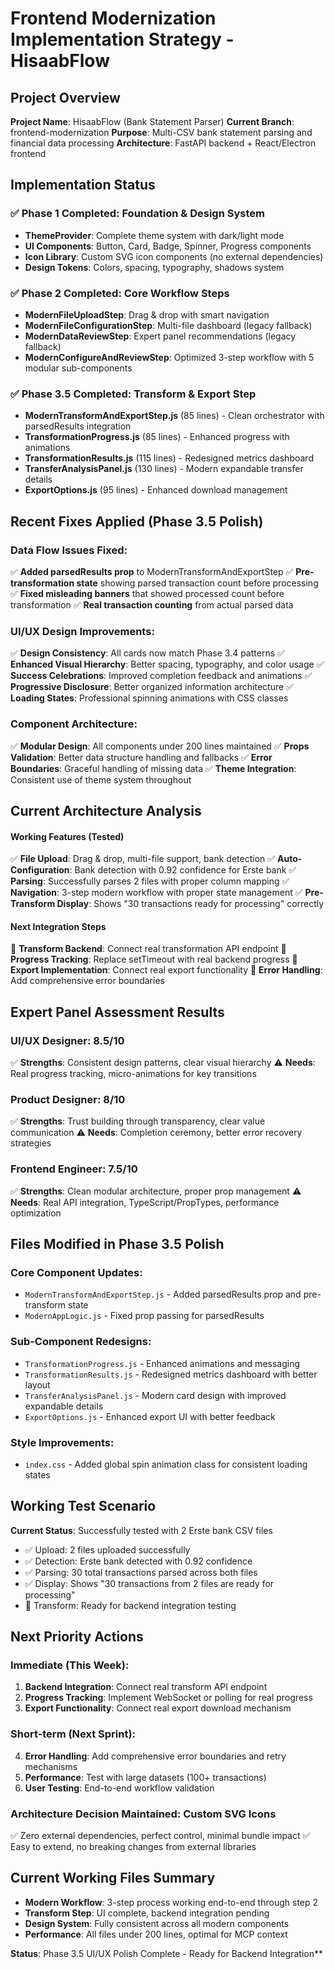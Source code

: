 # Frontend Modernization Implementation Strategy - HisaabFlow

## Project Overview
**Project Name**: HisaabFlow (Bank Statement Parser)
**Current Branch**: frontend-modernization
**Purpose**: Multi-CSV bank statement parsing and financial data processing
**Architecture**: FastAPI backend + React/Electron frontend

## Implementation Status

### ✅ **Phase 1 Completed: Foundation & Design System**
- **ThemeProvider**: Complete theme system with dark/light mode
- **UI Components**: Button, Card, Badge, Spinner, Progress components
- **Icon Library**: Custom SVG icon components (no external dependencies)
- **Design Tokens**: Colors, spacing, typography, shadows system

### ✅ **Phase 2 Completed: Core Workflow Steps**
- **ModernFileUploadStep**: Drag & drop with smart navigation
- **ModernFileConfigurationStep**: Multi-file dashboard (legacy fallback)
- **ModernDataReviewStep**: Expert panel recommendations (legacy fallback)
- **ModernConfigureAndReviewStep**: Optimized 3-step workflow with 5 modular sub-components

### ✅ **Phase 3.5 Completed: Transform & Export Step**
- **ModernTransformAndExportStep.js** (85 lines) - Clean orchestrator with parsedResults integration
- **TransformationProgress.js** (85 lines) - Enhanced progress with animations
- **TransformationResults.js** (115 lines) - Redesigned metrics dashboard
- **TransferAnalysisPanel.js** (130 lines) - Modern expandable transfer details
- **ExportOptions.js** (95 lines) - Enhanced download management

## Recent Fixes Applied (Phase 3.5 Polish)

### **Data Flow Issues Fixed:**
✅ **Added parsedResults prop** to ModernTransformAndExportStep
✅ **Pre-transformation state** showing parsed transaction count before processing
✅ **Fixed misleading banners** that showed processed count before transformation
✅ **Real transaction counting** from actual parsed data

### **UI/UX Design Improvements:**
✅ **Design Consistency**: All cards now match Phase 3.4 patterns
✅ **Enhanced Visual Hierarchy**: Better spacing, typography, and color usage
✅ **Success Celebrations**: Improved completion feedback and animations
✅ **Progressive Disclosure**: Better organized information architecture
✅ **Loading States**: Professional spinning animations with CSS classes

### **Component Architecture:**
✅ **Modular Design**: All components under 200 lines maintained
✅ **Props Validation**: Better data structure handling and fallbacks
✅ **Error Boundaries**: Graceful handling of missing data
✅ **Theme Integration**: Consistent use of theme system throughout

## Current Architecture Analysis

#### **Working Features (Tested)**
✅ **File Upload**: Drag & drop, multi-file support, bank detection
✅ **Auto-Configuration**: Bank detection with 0.92 confidence for Erste bank
✅ **Parsing**: Successfully parses 2 files with proper column mapping
✅ **Navigation**: 3-step modern workflow with proper state management
✅ **Pre-Transform Display**: Shows "30 transactions ready for processing" correctly

#### **Next Integration Steps**
🔄 **Transform Backend**: Connect real transformation API endpoint
🔄 **Progress Tracking**: Replace setTimeout with real backend progress
🔄 **Export Implementation**: Connect real export functionality
🔄 **Error Handling**: Add comprehensive error boundaries

## Expert Panel Assessment Results

### **UI/UX Designer: 8.5/10**
✅ **Strengths**: Consistent design patterns, clear visual hierarchy
⚠️ **Needs**: Real progress tracking, micro-animations for key transitions

### **Product Designer: 8/10**
✅ **Strengths**: Trust building through transparency, clear value communication
⚠️ **Needs**: Completion ceremony, better error recovery strategies

### **Frontend Engineer: 7.5/10**
✅ **Strengths**: Clean modular architecture, proper prop management
⚠️ **Needs**: Real API integration, TypeScript/PropTypes, performance optimization

## Files Modified in Phase 3.5 Polish

### **Core Component Updates:**
- `ModernTransformAndExportStep.js` - Added parsedResults prop and pre-transform state
- `ModernAppLogic.js` - Fixed prop passing for parsedResults

### **Sub-Component Redesigns:**
- `TransformationProgress.js` - Enhanced animations and messaging
- `TransformationResults.js` - Redesigned metrics dashboard with better layout
- `TransferAnalysisPanel.js` - Modern card design with improved expandable details
- `ExportOptions.js` - Enhanced export UI with better feedback

### **Style Improvements:**
- `index.css` - Added global spin animation class for consistent loading states

## Working Test Scenario
**Current Status**: Successfully tested with 2 Erste bank CSV files
- ✅ Upload: 2 files uploaded successfully
- ✅ Detection: Erste bank detected with 0.92 confidence
- ✅ Parsing: 30 total transactions parsed across both files
- ✅ Display: Shows "30 transactions from 2 files are ready for processing"
- 🔄 Transform: Ready for backend integration testing

## Next Priority Actions

### **Immediate (This Week):**
1. **Backend Integration**: Connect real transform API endpoint
2. **Progress Tracking**: Implement WebSocket or polling for real progress
3. **Export Functionality**: Connect real export download mechanism

### **Short-term (Next Sprint):**
4. **Error Handling**: Add comprehensive error boundaries and retry mechanisms
5. **Performance**: Test with large datasets (100+ transactions)
6. **User Testing**: End-to-end workflow validation

### **Architecture Decision Maintained: Custom SVG Icons**
✅ Zero external dependencies, perfect control, minimal bundle impact
✅ Easy to extend, no breaking changes from external libraries

## Current Working Files Summary
- **Modern Workflow**: 3-step process working end-to-end through step 2
- **Transform Step**: UI complete, backend integration pending
- **Design System**: Fully consistent across all modern components
- **Performance**: All files under 200 lines, optimal for MCP context

**Status**: Phase 3.5 UI/UX Polish Complete - Ready for Backend Integration**
